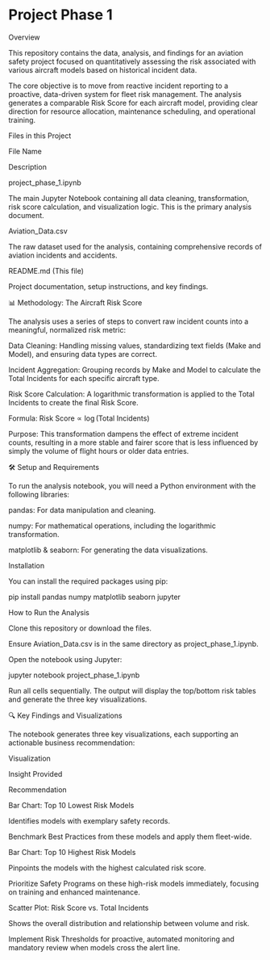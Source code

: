 # Project Phase 1
Overview

This repository contains the data, analysis, and findings for an aviation safety project focused on quantitatively assessing the risk associated with various aircraft models based on historical incident data.

The core objective is to move from reactive incident reporting to a proactive, data-driven system for fleet risk management. The analysis generates a comparable Risk Score for each aircraft model, providing clear direction for resource allocation, maintenance scheduling, and operational training.

Files in this Project

File Name

Description

project_phase_1.ipynb

The main Jupyter Notebook containing all data cleaning, transformation, risk score calculation, and visualization logic. This is the primary analysis document.

Aviation_Data.csv

The raw dataset used for the analysis, containing comprehensive records of aviation incidents and accidents.

README.md (This file)

Project documentation, setup instructions, and key findings.

📊 Methodology: The Aircraft Risk Score

The analysis uses a series of steps to convert raw incident counts into a meaningful, normalized risk metric:

Data Cleaning: Handling missing values, standardizing text fields (Make and Model), and ensuring data types are correct.

Incident Aggregation: Grouping records by Make and Model to calculate the Total Incidents for each specific aircraft type.

Risk Score Calculation: A logarithmic transformation is applied to the Total Incidents to create the final Risk Score.

Formula: $\text{Risk Score} \propto \log(\text{Total Incidents})$

Purpose: This transformation dampens the effect of extreme incident counts, resulting in a more stable and fairer score that is less influenced by simply the volume of flight hours or older data entries.

🛠️ Setup and Requirements

To run the analysis notebook, you will need a Python environment with the following libraries:

pandas: For data manipulation and cleaning.

numpy: For mathematical operations, including the logarithmic transformation.

matplotlib & seaborn: For generating the data visualizations.

Installation

You can install the required packages using pip:

pip install pandas numpy matplotlib seaborn jupyter


How to Run the Analysis

Clone this repository or download the files.

Ensure Aviation_Data.csv is in the same directory as project_phase_1.ipynb.

Open the notebook using Jupyter:

jupyter notebook project_phase_1.ipynb


Run all cells sequentially. The output will display the top/bottom risk tables and generate the three key visualizations.

🔍 Key Findings and Visualizations

The notebook generates three key visualizations, each supporting an actionable business recommendation:

Visualization

Insight Provided

Recommendation

Bar Chart: Top 10 Lowest Risk Models

Identifies models with exemplary safety records.

Benchmark Best Practices from these models and apply them fleet-wide.

Bar Chart: Top 10 Highest Risk Models

Pinpoints the models with the highest calculated risk score.

Prioritize Safety Programs on these high-risk models immediately, focusing on training and enhanced maintenance.

Scatter Plot: Risk Score vs. Total Incidents

Shows the overall distribution and relationship between volume and risk.

Implement Risk Thresholds for proactive, automated monitoring and mandatory review when models cross the alert line.